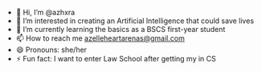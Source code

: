 - 👋 Hi, I’m @azhxra
- 👀 I’m interested in creating an Artificial Intelligence that could save lives
- 🌱 I’m currently learning the basics as a BSCS first-year student
- 📫 How to reach me azelleheartarenas@gmail.com
- 😄 Pronouns: she/her
- ⚡ Fun fact: I want to enter Law School after getting my in CS
<!---
azhxra/azhera is a ✨ special ✨ repository because its `README.md` (this file) appears on your GitHub profile.
You can click the Preview link to take a look at your changes.
--->
